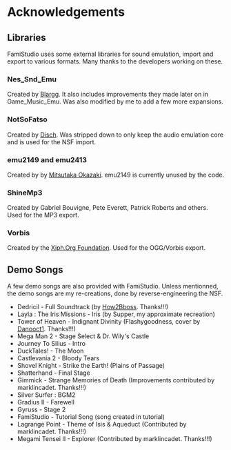 # Acknowledgements

## Libraries 

FamiStudio uses some external libraries for sound emulation, import and export to various formats. Many thanks to the developers working on these.

### Nes_Snd_Emu
Created by [Blargg](http://www.slack.net/~ant/). It also includes improvements they made later on in Game_Music_Emu. Was also modified by me to add a few more expansions.

### NotSoFatso
Created by [Disch](http://www.vgmpf.com/Wiki/index.php/Not_So,_Fatso!). Was stripped down to only keep the audio emulation core and is used for the NSF import.

### emu2149 and emu2413
Created by by [Mitsutaka Okazaki](https://github.com/okaxaki). emu2149 is currently unused by the code.

### ShineMp3
Created by Gabriel Bouvigne, Pete Everett, Patrick Roberts and others. Used for the MP3 export.

### Vorbis 
Created by the [Xiph.Org Foundation](https://xiph.org/). Used for the OGG/Vorbis export.

## Demo Songs

A few demo songs are also provided with FamiStudio. Unless mentionned, the demo songs are my re-creations, done by reverse-engineering the NSF.

* Dedricil - Full Soundtrack (by <a href='https://www.youtube.com/channel/UCakSA488ft0bMgWoJmnnT8Q'>How2Bboss</a>. Thanks!!!)
* Layla : The Iris Missions - Iris (by Supper, my approximate recreation)
* Tower of Heaven - Indignant Divinity (Flashygoodness, cover by <a href='https://www.youtube.com/watch?v=0qV4dSBOH5s'>Danooct1</a>. Thanks!!!)
* Mega Man 2 - Stage Select & Dr. Wily's Castle
* Journey To Silius - Intro
* DuckTales! - The Moon
* Castlevania 2 - Bloody Tears
* Shovel Knight - Strike the Earth! (Plains of Passage)
* Shatterhand - Final Stage
* Gimmick - Strange Memories of Death (Improvements contributed by marklincadet. Thanks!!!)
* Silver Surfer : BGM2
* Gradius II - Farewell
* Gyruss - Stage 2
* FamiStudio - Tutorial Song (song created in tutorial)
* Lagrange Point - Theme of Isis & Aqueduct (Contributed by marklincadet. Thanks!!!)
* Megami Tensei II - Explorer  (Contributed by marklincadet. Thanks!!!)
